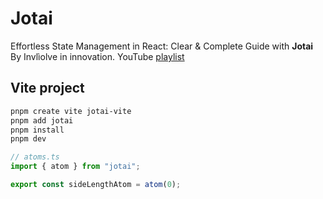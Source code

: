 # Jotai 

Effortless State Management in React: Clear & Complete Guide with **Jotai**
By Invlìolve in innovation.
YouTube [playlist](https://www.youtube.com/watch?v=0uM16sAWm_Q)

## Vite project

```sh
pnpm create vite jotai-vite
pnpm add jotai
pnpm install
pnpm dev
```

```ts 
// atoms.ts
import { atom } from "jotai";

export const sideLengthAtom = atom(0);
```
